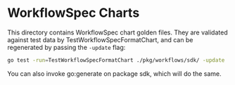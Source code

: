 # WorkflowSpec Charts

This directory contains WorkflowSpec chart golden files. They are validated against test data by TestWorkflowSpecFormatChart, 
and can be regenerated by passing the `-update` flag:
```sh
go test -run=TestWorkflowSpecFormatChart ./pkg/workflows/sdk/ -update
```
You can also invoke go:generate on package sdk, which will do the same.
